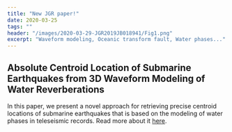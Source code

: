 ```yaml
---
title: "New JGR paper!"
date: 2020-03-25
tags: ""
header: "/images/2020-03-29-JGR2019JB018941/Fig1.png"
excerpt: "Waveform modeling, Oceanic transform fault, Water phases..."
---
```


## Absolute Centroid Location of Submarine Earthquakes from 3D Waveform Modeling of Water Reverberations

In this paper, we present a novel approach for retrieving precise centroid locations of submarine earthquakes that is based on the modeling of water phases in teleseismic records. Read more about it [here](https://doi.org/10.1029/2019JB018941).

<img src="{{ site.url }}{{ site.baseurl }}/images/2020-03-29-JGR2019JB018941/Fig1.png" alt="">
